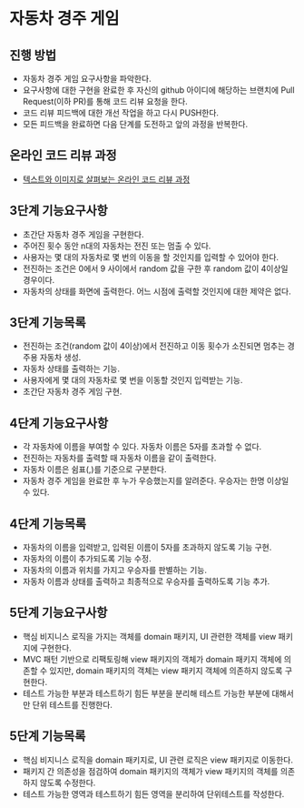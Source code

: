 # 자동차 경주 게임
## 진행 방법
* 자동차 경주 게임 요구사항을 파악한다.
* 요구사항에 대한 구현을 완료한 후 자신의 github 아이디에 해당하는 브랜치에 Pull Request(이하 PR)를 통해 코드 리뷰 요청을 한다.
* 코드 리뷰 피드백에 대한 개선 작업을 하고 다시 PUSH한다.
* 모든 피드백을 완료하면 다음 단계를 도전하고 앞의 과정을 반복한다.

## 온라인 코드 리뷰 과정
* [텍스트와 이미지로 살펴보는 온라인 코드 리뷰 과정](https://github.com/next-step/nextstep-docs/tree/master/codereview)

## 3단계 기능요구사항
* 초간단 자동차 경주 게임을 구현한다.
* 주어진 횟수 동안 n대의 자동차는 전진 또는 멈출 수 있다.
* 사용자는 몇 대의 자동차로 몇 번의 이동을 할 것인지를 입력할 수 있어야 한다.
* 전진하는 조건은 0에서 9 사이에서 random 값을 구한 후 random 값이 4이상일 경우이다.
* 자동차의 상태를 화면에 출력한다. 어느 시점에 출력할 것인지에 대한 제약은 없다.

## 3단계 기능목록
* 전진하는 조건(random 값이 4이상)에서 전진하고 이동 횟수가 소진되면 멈추는 경주용 자동차 생성.
* 자동차 상태를 출력하는 기능.
* 사용자에게 몇 대의 자동차로 몇 번을 이동할 것인지 입력받는 기능.
* 초간단 자동차 경주 게임 구현.

## 4단계 기능요구사항
* 각 자동차에 이름을 부여할 수 있다. 자동차 이름은 5자를 초과할 수 없다.
* 전진하는 자동차를 출력할 때 자동차 이름을 같이 출력한다.
* 자동차 이름은 쉼표(,)를 기준으로 구분한다.
* 자동차 경주 게임을 완료한 후 누가 우승했는지를 알려준다. 우승자는 한명 이상일 수 있다.

## 4단계 기능목록
* 자동차의 이름을 입력받고, 입력된 이름이 5자를 초과하지 않도록 기능 구현.
* 자동차의 이름이 추가되도록 기능 수정.
* 자동차의 이름과 위치를 가지고 우승자를 판별하는 기능.
* 자동차 이름과 상태를 출력하고 최종적으로 우승자를 출력하도록 기능 추가.

## 5단계 기능요구사항
* 핵심 비지니스 로직을 가지는 객체를 domain 패키지, UI 관련한 객체를 view 패키지에 구현한다.
* MVC 패턴 기반으로 리팩토링해 view 패키지의 객체가 domain 패키지 객체에 의존할 수 있지만, domain 패키지의 객체는 view 패키지 객체에 의존하지 않도록 구현한다.
* 테스트 가능한 부분과 테스트하기 힘든 부분을 분리해 테스트 가능한 부분에 대해서만 단위 테스트를 진행한다.

## 5단계 기능목록
* 핵심 비지니스 로직을 domain 패키지로, UI 관련 로직은 view 패키지로 이동한다.
* 패키지 간 의존성을 점검하여 domain 패키지의 객체가 view 패키지의 객체를 의존하지 않도록 수정한다.
* 테스트 가능한 영역과 테스트하기 힘든 영역을 분리하여 단위테스트를 작성한다.